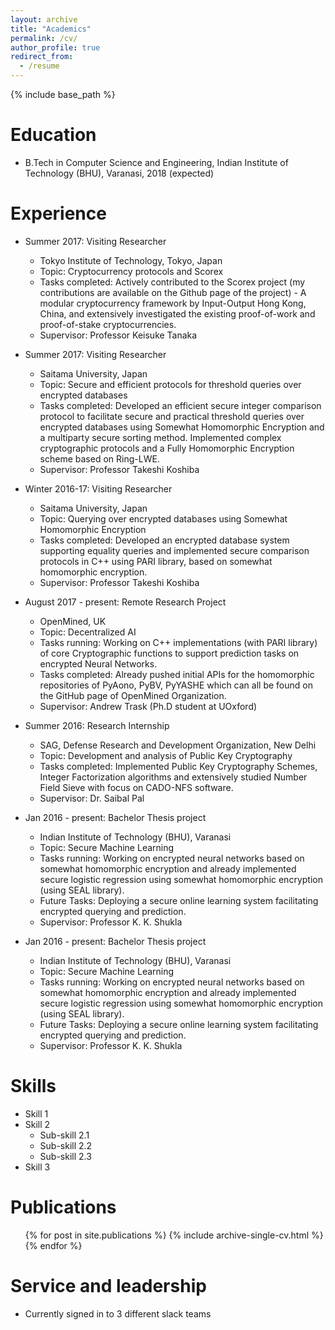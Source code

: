 ```yaml
---
layout: archive
title: "Academics"
permalink: /cv/
author_profile: true
redirect_from:
  - /resume
---
```


{% include base_path %}

Education
======
* B.Tech in Computer Science and Engineering, Indian Institute of Technology (BHU), Varanasi, 2018 (expected)

Experience
======
* Summer 2017: Visiting Researcher
  * Tokyo Institute of Technology, Tokyo, Japan 
  * Topic: Cryptocurrency protocols and Scorex
  * Tasks completed: Actively contributed to the Scorex project (my contributions are available on the Github page of the
project) - A modular cryptocurrency framework by Input-Output Hong Kong, China, and extensively
investigated the existing proof-of-work and proof-of-stake cryptocurrencies.
  * Supervisor: Professor Keisuke Tanaka
  
* Summer 2017: Visiting Researcher
  * Saitama University, Japan 
  * Topic: Secure and efficient protocols for threshold queries over encrypted databases
  * Tasks completed: Developed an efficient secure integer comparison protocol to facilitate secure and practical threshold
queries over encrypted databases using Somewhat Homomorphic Encryption and a multiparty secure
sorting method. Implemented complex cryptographic protocols and a Fully Homomorphic Encryption
scheme based on Ring-LWE.
  * Supervisor: Professor Takeshi Koshiba
  
* Winter 2016-17: Visiting Researcher
  * Saitama University, Japan 
  * Topic: Querying over encrypted databases using Somewhat Homomorphic Encryption
  * Tasks completed: Developed an encrypted database system supporting equality queries and implemented secure comparison
protocols in C++ using PARI library, based on somewhat homomorphic encryption.
  * Supervisor: Professor Takeshi Koshiba
  
* August 2017 - present: Remote Research Project
  * OpenMined, UK 
  * Topic: Decentralized AI
  * Tasks running: Working on C++ implementations (with PARI library) of core Cryptographic functions to support prediction
tasks on encrypted Neural Networks.
  * Tasks completed: Already pushed initial APIs for the homomorphic repositories of PyAono, PyBV, PyYASHE which can all be found on the GitHub page of OpenMined Organization.
  * Supervisor: Andrew Trask (Ph.D student at UOxford)
  
* Summer 2016: Research Internship
  * SAG, Defense Research and Development Organization, New Delhi 
  * Topic: Development and analysis of Public Key Cryptography
  * Tasks completed: Implemented Public Key Cryptography Schemes, Integer Factorization algorithms and extensively studied Number Field Sieve with focus on CADO-NFS software.
  * Supervisor:  Dr. Saibal Pal

* Jan 2016 - present: Bachelor Thesis project
  * Indian Institute of Technology (BHU), Varanasi
  * Topic: Secure Machine Learning
  * Tasks running: Working on encrypted neural networks based on somewhat homomorphic encryption and already implemented
secure logistic regression using somewhat homomorphic encryption (using SEAL library).
  * Future Tasks: Deploying a secure online learning system facilitating encrypted querying and prediction.
  * Supervisor:  Professor K. K. Shukla
  
* Jan 2016 - present: Bachelor Thesis project
  * Indian Institute of Technology (BHU), Varanasi
  * Topic: Secure Machine Learning
  * Tasks running: Working on encrypted neural networks based on somewhat homomorphic encryption and already implemented
secure logistic regression using somewhat homomorphic encryption (using SEAL library).
  * Future Tasks: Deploying a secure online learning system facilitating encrypted querying and prediction.
  * Supervisor:  Professor K. K. Shukla
  
Skills
======
* Skill 1
* Skill 2
  * Sub-skill 2.1
  * Sub-skill 2.2
  * Sub-skill 2.3
* Skill 3

Publications
======
  <ul>{% for post in site.publications %}
    {% include archive-single-cv.html %}
  {% endfor %}</ul>
  
Service and leadership
======
* Currently signed in to 3 different slack teams
